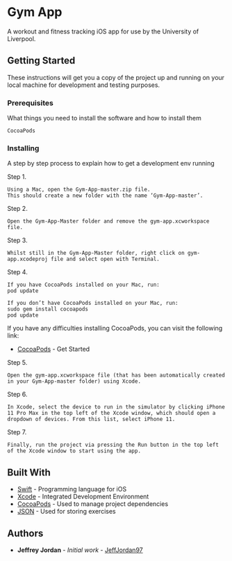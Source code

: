 # Gym App

A workout and fitness tracking iOS app for use by the University of Liverpool.

## Getting Started

These instructions will get you a copy of the project up and running on your local machine for development and testing purposes.

### Prerequisites

What things you need to install the software and how to install them

```
CocoaPods
```

### Installing

A step by step process to explain how to get a development env running

Step 1.

```
Using a Mac, open the Gym-App-master.zip file.
This should create a new folder with the name ‘Gym-App-master’.
```

Step 2. 

```
Open the Gym-App-Master folder and remove the gym-app.xcworkspace file.
```

Step 3.

```
Whilst still in the Gym-App-Master folder, right click on gym-app.xcodeproj file and select open with Terminal.
```

Step 4.

```
If you have CocoaPods installed on your Mac, run:
pod update

If you don’t have CocoaPods installed on your Mac, run:
sudo gem install cocoapods
pod update
```
If you have any difficulties installing CocoaPods, you can visit the following link:   
* [CocoaPods](https://guides.cocoapods.org/using/getting-started.html#getting-started) - Get Started

Step 5.

```
Open the gym-app.xcworkspace file (that has been automatically created in your Gym-App-master folder) using Xcode.
```

Step 6.

```
In Xcode, select the device to run in the simulator by clicking iPhone 11 Pro Max in the top left of the Xcode window, which should open a dropdown of devices. From this list, select iPhone 11.
```

Step 7.

```
Finally, run the project via pressing the Run button in the top left of the Xcode window to start using the app.
```

## Built With

* [Swift](https://developer.apple.com/swift/) - Programming language for iOS
* [Xcode](https://developer.apple.com/xcode/) - Integrated Development Environment
* [CocoaPods](https://cocoapods.org/) - Used to manage project dependencies
* [JSON](https://www.json.org/json-en.html) - Used for storing exercises


## Authors

* **Jeffrey Jordan** - *Initial work* - [JeffJordan97](https://github.com/jeffjordan97/)


